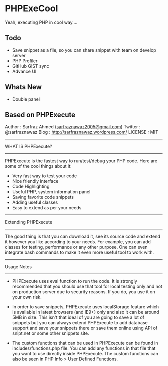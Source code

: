 # PHPExeCool

Yeah, executing PHP in cool way....

## Todo
- Save snippet as a file, so you can share snippet with team on develop server
- PHP Profiler
- GitHub GIST sync
- Advance UI

## Whats New
- Double panel


## Based on PHPExecute

Author   : Sarfraz Ahmed (sarfraznawaz2005@gmail.com)
Twitter  : @sarfraznawaz
Blog     : http://sarfraznawaz.wordpress.com/
LICENSE  : MIT
____________________________________________


WHAT IS PHPExecute?
____________________________________________

PHPExecute is the fastest way to run/test/debug your PHP code. Here are some of the cool things about it:

 - Very fast way to test your code
 - Nice friendly interface
 - Code  Highlighting
 - Useful PHP, system information panel
 - Saving favorite code snippets
 - Adding useful classes
 - Easy to extend as per your needs

____________________________________________
Extending PHPExecute
____________________________________________

The good thing is that you can download it, see its source code and extend it however you like according to your needs. For example, you can add classes for testing, performance or any other purpose. One can even integrate bash commands to make it even more useful tool to work with.

____________________________________________
Usage Notes
____________________________________________

 - PHPExecute uses eval function to run the code. It is strongly recommended that you should use that tool for local testing only and not on production server due to security reasons. If you do, you use it on your own risk.

 - In order to save snippets, PHPExecute uses localStorage feature which is available in latest browsers (and IE9+) only and also it can be around 5MB in size. This isn't that ideal of you are going to save a lot of snippets but you can always extend PHPExecute to add database support and save your snippets there or save them online using API of snipt.net or some other snippets site.

 - The custom functions that can be used in PHPExecute can be found in includes/functions.php file. You can add any functions in that file that you want to use directly inside PHPExecute. The custom functions can also be seen in PHP Info > User Defined Functions.

